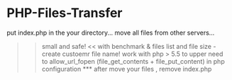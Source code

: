 # PHP-Files-Transfer
put index.php  in the your directory...
move all files from other servers...

>> small and safe! <<
>> with benchmark & files list and file size - create custoemr file name!
>> work with php > 5.5 to upper
>> need to allow_url_fopen (file_get_contents + file_put_content) in php configuration
*** after move your files , remove index.php 

